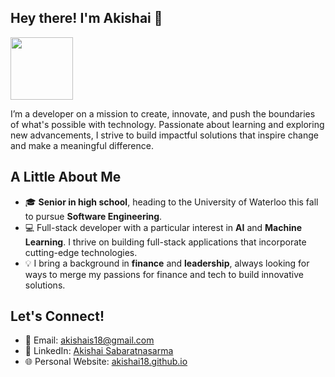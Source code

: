 ## Hey there! I'm Akishai 👋
<img align="center" src="https://www.google.com/url?sa=i&url=https%3A%2F%2Fwww.timeshighereducation.com%2Fbooks%2Freview-welcome-to-the-universe-neil-degrasse-tyson-michael-strauss-j-richard-gott-princeton-university-press&psig=AOvVaw2WRZ-wmLNAFBSrADmzGBwH&ust=1743379806126000&source=images&cd=vfe&opi=89978449&ved=0CBAQjRxqFwoTCIC03oLCsIwDFQAAAAAdAAAAABAE" height="100"/>

I’m a developer on a mission to create, innovate, and push the boundaries of what's possible with technology. Passionate about learning and exploring new advancements, I strive to build impactful solutions that inspire change and make a meaningful difference.

## A Little About Me
- 🎓 **Senior in high school**, heading to the University of Waterloo this fall to pursue **Software Engineering**.
- 💻 Full-stack developer with a particular interest in **AI** and **Machine Learning**. I thrive on building full-stack applications that incorporate cutting-edge technologies.
- 💡 I bring a background in **finance** and **leadership**, always looking for ways to merge my passions for finance and tech to build innovative solutions.

## Let's Connect!
- 📧 Email: [akishais18@gmail.com](mailto:akishais18@gmail.com)  
- 🔗 LinkedIn: [Akishai Sabaratnasarma](https://www.linkedin.com/in/akishai-sabaratnasarma-300857182/)  
- 🌐 Personal Website: [akishai18.github.io](https://akishai18.github.io)


<!--


Here are some ideas to get you started:

- 🔭 I’m currently working on ...
- 🌱 I’m currently learning ...
- 👯 I’m looking to collaborate on ...
- 🤔 I’m looking for help with ...
- 💬 Ask me about ...
- 📫 How to reach me: ...
- 😄 Pronouns: ...
- ⚡ Fun fact: ...
-->
